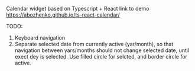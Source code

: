 Calendar widget based on Typescript + React
link to demo https://abozhenko.github.io/ts-react-calendar/

TODO:
1) Keyboard navigation
2) Separate selected date from currently active (yar/month), so that navigation between yars/months should not change selected date, until exect dey is selected. Use filled circle for selcted, and border circle for active.


